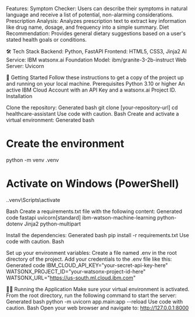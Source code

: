 Features:
Symptom Checker: Users can describe their symptoms in natural language and receive a list of potential, non-alarming considerations.
Prescription Analysis: Analyzes prescription text to extract key information like drug name, dosage, and frequency into a simple summary.
Diet Recommendation: Provides general dietary suggestions based on a user's stated health goals or conditions.

🛠️ Tech Stack
Backend: Python, FastAPI
Frontend: HTML5, CSS3, Jinja2
AI Service: IBM watsonx.ai
Foundation Model: ibm/granite-3-2b-instruct
Web Server: Uvicorn

🚀 Getting Started
Follow these instructions to get a copy of the project up and running on your local machine.
Prerequisites
Python 3.10 or higher
An active IBM Cloud Account with an API Key and a watsonx.ai Project ID.
Installation

Clone the repository:
Generated bash
git clone [your-repository-url]
cd healthcare-assistant
Use code with caution.
Bash
Create and activate a virtual environment:
Generated bash

# Create the environment
python -m venv .venv

# Activate on Windows (PowerShell)
.\.venv\Scripts\activate


Bash
Create a requirements.txt file with the following content:
Generated code
fastapi
uvicorn[standard]
ibm-watson-machine-learning
python-dotenv
Jinja2
python-multipart

Install the dependencies:
Generated bash
pip install -r requirements.txt
Use code with caution.
Bash

Set up your environment variables:
Create a file named .env in the root directory of the project.
Add your credentials to the .env file like this:
Generated code
IBM_CLOUD_API_KEY="your-secret-api-key-here"
WATSONX_PROJECT_ID="your-watsonx-project-id-here"
WATSONX_URL="https://us-south.ml.cloud.ibm.com"


🏃‍♀️ Running the Application
Make sure your virtual environment is activated.
From the root directory, run the following command to start the server:
Generated bash
python -m uvicorn app.main:app --reload
Use code with caution.
Bash
Open your web browser and navigate to:
http://127.0.0.1:8000
